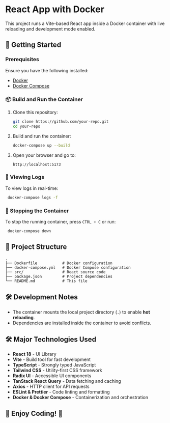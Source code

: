 # React App with Docker

This project runs a Vite-based React app inside a Docker container with live reloading and development mode enabled.

## 🚀 Getting Started

### Prerequisites

Ensure you have the following installed:

- [Docker](https://www.docker.com/get-started)
- [Docker Compose](https://docs.docker.com/compose/install/)

### 📦 Build and Run the Container

1. Clone this repository:

   ```sh
   git clone https://github.com/your-repo.git
   cd your-repo
   ```

2. Build and run the container:

   ```sh
   docker-compose up --build
   ```

3. Open your browser and go to:

   ```
   http://localhost:5173
   ```

### 📜 Viewing Logs

To view logs in real-time:

```sh
 docker-compose logs -f
```

### 🔄 Stopping the Container

To stop the running container, press `CTRL + C` or run:

```sh
 docker-compose down
```

## 📁 Project Structure

```
.
├── Dockerfile           # Docker configuration
├── docker-compose.yml   # Docker Compose configuration
├── src/                 # React source code
├── package.json         # Project dependencies
└── README.md            # This file
```

## 🛠️ Development Notes

- The container mounts the local project directory (`.`) to enable **hot reloading**.
- Dependencies are installed inside the container to avoid conflicts.

## 🛠️ Major Technologies Used

- **React 18** - UI Library
- **Vite** - Build tool for fast development
- **TypeScript** - Strongly typed JavaScript
- **Tailwind CSS** - Utility-first CSS framework
- **Radix UI** - Accessible UI components
- **TanStack React Query** - Data fetching and caching
- **Axios** - HTTP client for API requests
- **ESLint & Prettier** - Code linting and formatting
- **Docker & Docker Compose** - Containerization and orchestration

## 🚀 Enjoy Coding! 🎉
